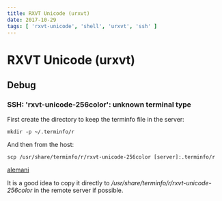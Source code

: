 ```yaml
---
title: RXVT Unicode (urxvt)
date: 2017-10-29
tags: [ 'rxvt-unicode', 'shell', 'urxvt', 'ssh' ]
---
```


# RXVT Unicode (urxvt)

## Debug

### SSH: 'rxvt-unicode-256color': unknown terminal type

First create the directory to keep the terminfo file in the server:

`mkdir -p ~/.terminfo/r`

And then from the host:

`scp /usr/share/terminfo/r/rxvt-unicode-256color [server]:.terminfo/r`

[alemani](http://alemani.com/urxvt-unknown-terminal-type-with-ssh/)

It is a good idea to copy it directly to
*/usr/share/terminfo/r/rxvt-unicode-256color* in the remote server if possible.
